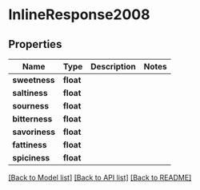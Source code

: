 # InlineResponse2008

## Properties
Name | Type | Description | Notes
------------ | ------------- | ------------- | -------------
**sweetness** | **float** |  | 
**saltiness** | **float** |  | 
**sourness** | **float** |  | 
**bitterness** | **float** |  | 
**savoriness** | **float** |  | 
**fattiness** | **float** |  | 
**spiciness** | **float** |  | 

[[Back to Model list]](../README.md#documentation-for-models) [[Back to API list]](../README.md#documentation-for-api-endpoints) [[Back to README]](../README.md)


